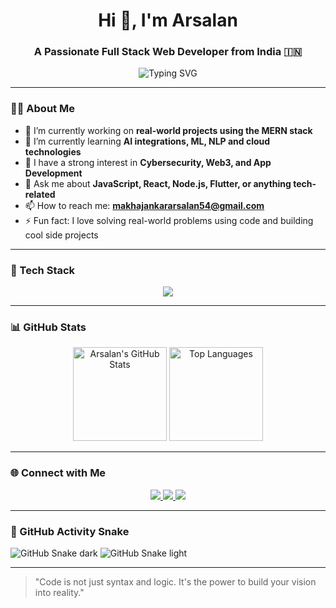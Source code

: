 <h1 align="center">Hi 👋, I'm Arsalan</h1>
<h3 align="center">A Passionate Full Stack Web Developer from India 🇮🇳</h3>

<p align="center">
  <img src="https://readme-typing-svg.demolab.com?font=Fira+Code&size=22&pause=1000&center=true&width=435&lines=Full+Stack+Web+Developer;MERN+Stack+Explorer;Tech+Enthusiast+%F0%9F%94%8A;Always+Learning+Something+New!" alt="Typing SVG" />
</p>

---

### 🧑‍💻 About Me

- 🔭 I’m currently working on **real-world projects using the MERN stack**
- 🌱 I’m currently learning **AI integrations, ML, NLP and cloud technologies**
- 🧠 I have a strong interest in **Cybersecurity, Web3, and App Development**
- 💬 Ask me about **JavaScript, React, Node.js, Flutter, or anything tech-related**
- 📫 How to reach me: **makhajankararsalan54@gmail.com**
- ⚡ Fun fact: I love solving real-world problems using code and building cool side projects

---

### 🚀 Tech Stack

<div align="center">
  <img src="https://skillicons.dev/icons?i=js,ts,react,nodejs,express,mongodb,html,css,bootstrap,tailwind,java,python,flutter,csharp,androidstudio,firebase,mysql,git,github,figma,linux,angular,gcp,intellij" />
</div>

---

### 📊 GitHub Stats

<div align="center">
  <img src="https://github-readme-stats.vercel.app/api?username=Arsalan0736&show_icons=true&theme=radical&hide_border=false" height="150" alt="Arsalan's GitHub Stats" />
  <img src="https://github-readme-stats.vercel.app/api/top-langs/?username=Arsalan0736&layout=compact&theme=radical&hide_border=false&langs_count=8" height="150" alt="Top Languages" />
</div>

---

### 🌐 Connect with Me

<div align="center">
  <a href="https://www.linkedin.com/in/arsalan-makhajankar-388526257" target="_blank">
    <img src="https://img.shields.io/badge/LinkedIn-0077B5?logo=linkedin&logoColor=white&style=for-the-badge" />
  </a>
  <a href="mailto:makhajankararsalan54@gmail.com" target="_blank">
    <img src="https://img.shields.io/badge/Gmail-D14836?logo=gmail&logoColor=white&style=for-the-badge" />
  </a>
  <a href="https://www.instagram.com/arsalan_makhajankar_736" target="_blank">
    <img src="https://img.shields.io/badge/Instagram-E4405F?logo=instagram&logoColor=white&style=for-the-badge" />
  </a>
</div>

---

### 🐍 GitHub Activity Snake

![GitHub Snake dark](https://github.com/Arsalan0736/Arsalan0736/blob/output/snake-dark.svg?raw=true#gh-dark-mode-only)
![GitHub Snake light](https://github.com/Arsalan0736/Arsalan0736/blob/output/snake.svg?raw=true#gh-light-mode-only)


---

> "Code is not just syntax and logic. It's the power to build your vision into reality."

